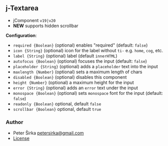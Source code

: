 ﻿## j-Textarea

- jComponent `v19|v20`
- __NEW__ supports hidden scrollbar

__Configuration__:

- `required {Boolean}` (optional) enables "required" (default: `false`)
- `icon {String}` (optional) icon for the label without `ti-` e.g. `home`, `cog`, etc.
- `label {String}` (optional) label (default `innerHTML`)
- `autofocus {Boolean}` (optional) focuses the input (default: `false`)
- `placeholder {String}` (optional) adds a `placeholder` text into the input
- `maxlength {Number}` (optional) sets a maximum length of chars
- `disabled {Boolean}` (optional) disables this component
- `height {Number}` (optional) a maximum height for the input
- `error {String}` (optional) adds an `error` text under the input
- `monospace {Boolean}` (optional) sets `monospace` font for the input (default: `false`)
- `readonly {Boolean}` optional, default `false`
- `scrollbar {Boolean}` optional, default `true`

### Author

- Peter Širka <petersirka@gmail.com>
- [License](https://www.totaljs.com/license/)
